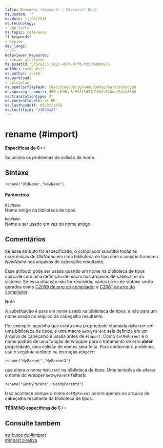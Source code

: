 ```yaml
---
title: Renomear (#import) | Microsoft Docs
ms.custom: ''
ms.date: 11/04/2016
ms.technology:
- cpp-tools
ms.topic: reference
f1_keywords:
- Rename
dev_langs:
- C++
helpviewer_keywords:
- rename attribute
ms.assetid: 5c5c6153-1087-4b7b-87fb-fc59b90b9975
author: corob-msft
ms.author: corob
ms.workload:
- cplusplus
ms.openlocfilehash: 5bad195e0885c18748ddd39d2ed6e7a565606398
ms.sourcegitcommit: d55ac596ba8f908f5d91d228dc070dad31cb8360
ms.translationtype: MT
ms.contentlocale: pt-BR
ms.lasthandoff: 05/07/2018
ms.locfileid: "33840427"
---
```

# <a name="rename-import"></a>rename (#import)
**Específicas do C++**  
  
 Soluciona os problemas de colisão de nome.  
  
## <a name="syntax"></a>Sintaxe  
  
```  
rename("OldName","NewName")  
```  
  
#### <a name="parameters"></a>Parâmetros  
 `OldName`  
 Nome antigo na biblioteca de tipos.  
  
 `NewName`  
 Nome a ser usado em vez do nome antigo.  
  
## <a name="remarks"></a>Comentários  
 Se esse atributo for especificado, o compilador substitui todas as ocorrências de *OldName* em uma biblioteca de tipo com o usuário forneceu *NewName* nos arquivos de cabeçalho resultante.  
  
 Esse atributo pode ser usado quando um nome na biblioteca de tipos coincide com uma definição de macro nos arquivos de cabeçalho do sistema. Se essa situação não for resolvida, vários erros de sintaxe serão gerados como [C2059 de erro do compilador](../error-messages/compiler-errors-1/compiler-error-c2059.md) e [C2061 de erro do compilador](../error-messages/compiler-errors-1/compiler-error-c2061.md).  
  
> [!NOTE]
>  A substituição é para um nome usado na biblioteca de tipos, e não para um nome usado no arquivo de cabeçalho resultante.  
  
 Por exemplo, suponha que exista uma propriedade chamada `MyParent` em uma biblioteca de tipos, e uma macro `GetMyParent` seja definida em um arquivo de cabeçalho e usada antes de `#import`. Como `GetMyParent` é o nome padrão de uma função de wrapper para o tratamento de erro **obter** propriedade, uma colisão de nomes será feita. Para contornar o problema, use o seguinte atributo na instrução `#import`:  
  
```  
rename("MyParent","MyParentX")  
```  
  
 que altera o nome `MyParent` na biblioteca de tipos. Uma tentativa de alterar o nome do wrapper `GetMyParent` falhará:  
  
```  
rename("GetMyParent","GetMyParentX")  
```  
  
 Isso acontece porque o nome `GetMyParent` ocorre apenas no arquivo de cabeçalho resultante da biblioteca de tipos.  
  
 **TÉRMINO específicas do C++**  
  
## <a name="see-also"></a>Consulte também  
 [atributos de #import](../preprocessor/hash-import-attributes-cpp.md)   
 [#import diretiva](../preprocessor/hash-import-directive-cpp.md)